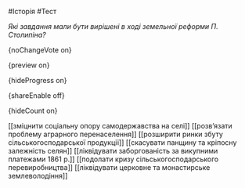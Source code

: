 #Історія #Тест

*Які завдання мали бути вирішені в ході земельної реформи П. Столипіна?*

{noChangeVote on}

{preview on}

{hideProgress on}

{shareEnable off}

{hideCount on}

[[зміцнити соціальну опору самодержавства на селі]]
[[розв’язати проблему аграрного перенаселення]]
[[розширити ринки збуту сільськогосподарської продукції]]
[[скасувати панщину та кріпосну залежність селян]]
[[ліквідувати заборгованість за викупними платежами 1861 р.]]
[[подолати кризу сільськогосподарського перевиробництва]]
[[ліквідувати церковне та монастирське землеволодіння]]
